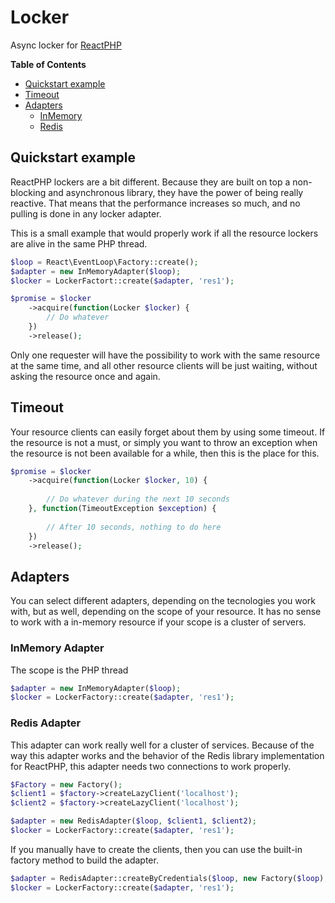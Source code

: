 # Locker

Async locker for [ReactPHP](https://reactphp.org/)

**Table of Contents**
- [Quickstart example](#quickstart-example)
- [Timeout](#timeout)
- [Adapters](#adapters)
    - [InMemory](#inmemory-adapter)
    - [Redis](#redis-adapter)
    
## Quickstart example

ReactPHP lockers are a bit different. Because they are built on top a
non-blocking and asynchronous library, they have the power of being really
reactive. That means that the performance increases so much, and no pulling is
done in any locker adapter.

This is a small example that would properly work if all the resource lockers are
alive in the same PHP thread.

```php
$loop = React\EventLoop\Factory::create();
$adapter = new InMemoryAdapter($loop);
$locker = LockerFactort::create($adapter, 'res1');

$promise = $locker
    ->acquire(function(Locker $locker) {
        // Do whatever
    })
    ->release();
```

Only one requester will have the possibility to work with the same resource at
the same time, and all other resource clients will be just waiting, without
asking the resource once and again.

## Timeout

Your resource clients can easily forget about them by using some timeout. If the
resource is not a must, or simply you want to throw an exception when the
resource is not been available for a while, then this is the place for this.

```php
$promise = $locker
    ->acquire(function(Locker $locker, 10) {
        
        // Do whatever during the next 10 seconds
    }, function(TimeoutException $exception) {
        
        // After 10 seconds, nothing to do here
    })
    ->release();
```

## Adapters

You can select different adapters, depending on the tecnologies you work with,
but as well, depending on the scope of your resource. It has no sense to work
with a in-memory resource if your scope is a cluster of servers.

### InMemory Adapter

The scope is the PHP thread


```php
$adapter = new InMemoryAdapter($loop);
$locker = LockerFactory::create($adapter, 'res1');
```

### Redis Adapter

This adapter can work really well for a cluster of services. Because of the
way this adapter works and the behavior of the Redis library implementation for
ReactPHP, this adapter needs two connections to work properly.

```php
$Factory = new Factory();
$client1 = $factory->createLazyClient('localhost');
$client2 = $factory->createLazyClient('localhost');

$adapter = new RedisAdapter($loop, $client1, $client2);
$locker = LockerFactory::create($adapter, 'res1');
```

If you manually have to create the clients, then you can use the built-in
factory method to build the adapter.

```php
$adapter = RedisAdapter::createByCredentials($loop, new Factory($loop), 'localhost');
$locker = LockerFactory::create($adapter, 'res1');
```
